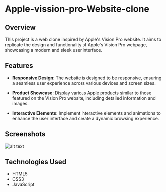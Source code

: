 # Apple-vission-pro-Website-clone


## Overview

This project is a web clone inspired by Apple's Vision Pro website. It aims to replicate the design and functionality of Apple's Vision Pro webpage, showcasing a modern and sleek user interface.

## Features

- **Responsive Design**: The website is designed to be responsive, ensuring a seamless user experience across various devices and screen sizes.

- **Product Showcase**: Display various Apple products similar to those featured on the Vision Pro website, including detailed information and images.

- **Interactive Elements**: Implement interactive elements and animations to enhance the user interface and create a dynamic browsing experience.

## Screenshots
![alt text](https://www.google.com/url?sa=i&url=https%3A%2F%2Fwww.figma.com%2Fcommunity%2Ffile%2F1288864548150483528%2Fapple-visionpro-website-recreation&psig=AOvVaw3OFdWiQRFtHNOcJn-Lh_9V&ust=1705491114797000&source=images&cd=vfe&opi=89978449&ved=0CBMQjRxqFwoTCMjqi9fn4YMDFQAAAAAdAAAAABAe)


## Technologies Used

- HTML5
- CSS3
- JavaScript

<!-- ## Setup -->


